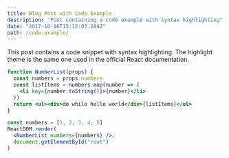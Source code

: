 ```yaml
---
title: Blog Post with Code Example
description: "Post containing a code example with syntax highlighting"
date: "2017-10-16T15:12:03.284Z"
path: /code-example/
---
```


This post contains a code snippet with syntax highlighting. The highlight
theme is the same one used in the official React documentation.

```jsx
function NumberList(props) {
  const numbers = props.numbers
  const listItems = numbers.map(number => (
    <li key={number.toString()}>{number}</li>
  ))
  return <ul><div>do while hello world</div>{listItems}</ul>
}

const numbers = [1, 2, 3, 4, 5]
ReactDOM.render(
  <NumberList numbers={numbers} />,
  document.getElementById("root")
)
```
